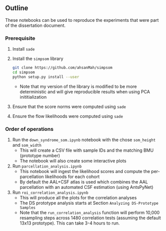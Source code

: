 ## Outline

These notebooks can be used to reproduce the experiments that were part of the dissertation document.

### Prerequisite
1. Install `sade`
2. Install the `simpsom` library
    ```bash
    git clone https://github.com/ahsanMah/simpsom
    cd simpsom
    python setup.py install --user
    ```
    - Note that my version of the library is modified to be more deterministic and will give reproducible results when using PCA inititialization

2. Ensure that the score norms were computed using `sade`
3. Ensure the flow likelihoods were computed using `sade`

### Order of operations

1. Run the `down_syndrome_som.ipynb` notebook with the chose `som_height` and `som_width`
    - This will create a CSV file with sample IDs and the matching BMU (prototype number)
    - The notebook will also create some interactive plots
2. Run `parcellation_analysis.ipynb`
    - This notebook will ingest the likelihood scores and compute the per-parcellation likelihoods for each cohort
    - By default the AAL+CSF atlas is used which combines the AAL parcellation with an automated CSF estimation (using AntsPyNet)
3. Run `roi_correlation_analysis.ipynb`
    - This will produce all the plots for the correlation analyses
    - The DS prototype analysis starts at Section `Analyzing DS-Prototype Samples`
    - Note that the `run_correlation_analysis` function will perform 10,000 resampling steps across 1480 correlation tests (assuming the default 13x13 prototype). This can take 3-4 hours to run.